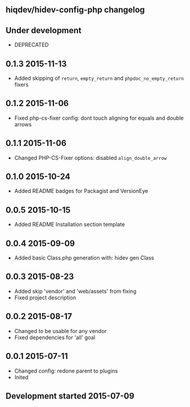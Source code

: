 hiqdev/hidev-config-php changelog
---------------------------------

## Under development

- DEPRECATED

## 0.1.3 2015-11-13

- Added skipping of `return`, `empty_return` and `phpdoc_no_empty_return` fixers

## 0.1.2 2015-11-06

- Fixed php-cs-fixer config: dont touch aligning for equals and double arrows

## 0.1.1 2015-11-06

- Changed PHP-CS-Fixer options: disabled `align_double_arrow`

## 0.1.0 2015-10-24

- Added README badges for Packagist and VersionEye

## 0.0.5 2015-10-15

- Added README Installation section template

## 0.0.4 2015-09-09

- Added basic Class.php generation with: hidev gen Class

## 0.0.3 2015-08-23

- Added skip 'vendor' and 'web/assets' from fixing
- Fixed project description

## 0.0.2 2015-08-17

- Changed to be usable for any vendor
- Fixed dependencies for 'all' goal

## 0.0.1 2015-07-11

- Changed config: redone parent to plugins
- Inited

## Development started 2015-07-09

